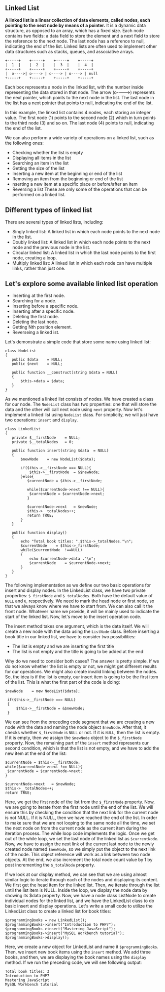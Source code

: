 ## Linked List
**A linked list is a linear collection of data elements, called nodes, each pointing to the next node by means of a pointer.** It is a dynamic data structure, as opposed to an array, which has a fixed size. Each node contains two fields: a data field to store the element and a next field to store the reference to the next node. The last node has a reference to null, indicating the end of the list. Linked lists are often used to implement other data structures such as stacks, queues, and associative arrays.
```
+-----+    +-----+    +-----+    +-----+
|  1  |    |  2  |    |  3  |    |  4  |
+-----+    +-----+    +-----+    +-----+
|  o---->| o----> | o----> | o----> | null
+-----+    +-----+    +-----+    +-----+
```
Each box represents a node in the linked list, with the number inside representing the data stored in that node. The arrow (o---->) represents the next pointer, which points to the next node in the list. The last node in the list has a next pointer that points to null, indicating the end of the list.

In this example, the linked list contains 4 nodes, each storing an integer value. The first node (1) points to the second node (2) which in turn points to the third node (3) and so on. The last node (4) points to null, indicating the end of the list.

We can also perform a wide variety of operations on a linked list, such as
the following ones:
  * Checking whether the list is empty
  * Displaying all items in the list
  * Searching an item in the list
  * Getting the size of the list
  * Inserting a new item at the beginning or end of the list
  * Removing an item from the beginning or end of the list
  * nserting a new item at a specific place or before/after an item
  * Reversing a list
  These are only some of the operations that can be performed on a linked list.
  
  ## Different types of linked list
  There are several types of linked lists, including:
  * Singly linked list: A linked list in which each node points to the next node in the list.
  * Doubly linked list: A linked list in which each node points to the next node and the previous node in the list.
  * Circular linked list: A linked list in which the last node points to the first node, creating a loop.
  * Multiply linked list: A linked list in which each node can have multiple links, rather than just one.
## Let's explore some available linked list operation
 * Inserting at the first node.
 * Searching for a node.
 * Inserting before a specific node.
 * Inserting after a specific node.
 * Deleting the first node.
 * Deleting the last node.
 * Getting Nth position element.
 * Reverseing a linked ist.
 
 Let's demonstrate a simple code that store some name using linked list:
 ```
 class NodeList 
{
    public $data    = NULL;
    public $next    = NULL;

    public function __construct(string $data = NULL)
    {
        $this->data = $data;
    }
}
 ```
 As we mentioned a linked list consists of nodes. We have created a class for our node. The ```NodeList``` class has two properties: one that will store the data and the other will call next node using ```next``` property. Now let's implement a linked list using ```NodeList``` class. For simplicity, we will just have two operations: ```insert``` and ```display```.
 
 ```
 class LinkedList
{
    private $__firstNode    = NULL;
    private $__totalNodes   = 0;

    public function insert(string $data  = NULL)
    {
        $newNode    = new NodeList($data);

        if($this->__firstNode === NULL){
            $this->__firstNode  = &$newNode;
        }else{
           $currentNode = $this->__firstNode;
           
           while($currentNode->next !== NULL){
            $currentNode = $currentNode->next;
           }
           
           $currentNode->next   = $newNode;
           $this->__totalNodes++;
           return TRUE; 
        }
    }

    public function display()
    {
        echo "Total book titles: ".$this->_totalNodes."\n";
        $currentNode    = $this->_firstNode;
        while($currentNode  !==NULL)
        {
            echo $currentNode->data ."\n";
            $currentNode    = $currentNode->next;
        }
    }
}
 ```
The following implementation as we define our two basic operations for insert and display nodes. In the LinkedList class, we have two private properties: ```$_firstNode``` and ```$_totalNodes```. Both have the default value of ```NULL``` and ```0```, respectively. We need to mark the head node or first node, so that we always know where we have to start from. We can also call it the front node. Whatever name we provide, it will be mainly used to indicate the start of the linked list. Now, let's move to the insert operation code.

The insert method takes one argument, which is the data itself. We will create a new node with the data using the ```ListNode``` class. Before inserting a book title in our linked list, we have to consider two possibilities:
  * The list is empty and we are inserting the first title
  * The list is not empty and the title is going to be added at the end
 
 Why do we need to consider both cases? The answer is pretty simple. If we do not know whether the list is empty or not, we might get different results for our operations. We might also create invalid linking between the nodes. So, the idea is if the list is empty, our insert item is going to be the first item of the list. This is what the first part of the code is doing:
 
 ```
 $newNode    = new NodeList($data);

  if($this->__firstNode === NULL)
  {
      $this->__firstNode = &$newNode;
  }
 ```
We can see from the preceding code segment that we are creating a new node with the data and naming the node object ```$newNode```. After that, it checks whether ```$_firstNode``` is ```NULL``` or not. If it is ```NULL```, then the list is empty. If it is empty, then we assign the ```$newNode``` object to the ```$_firstNode ```property. Now, the remaining part of the ```insert``` method represents our second condition, which is that the list is not empty, and we have to add the new item at the end of the list:

```
$currentNode = $this->__firstNode;     
while($currentNode->next !== NULL){
 $currentNode = $currentNode->next;
}

$currentNode->next   = $newNode;
$this->__totalNodes++;
return TRUE; 
```
Here, we get the first node of the list from the ```$_firstNode``` property. Now, we are going to iterate from the first node until the end of the list. We will ensure this by checking the condition that the next link for the current node is not NULL. If it is NULL, then we have reached the end of the list. In order to make sure that we are not looping to the same node all the time, we set the next node on from the current node as the current item during the iteration process. The while loop code implements the logic. Once we get out of the while loop, we set the last node of the linked list as ```$currentNode```. Now, we have to assign the next link of the current last node to the newly created node named ```$newNode```, so we simply put the object to the next link of the node. This object reference will work as a link between two node objects. At the end, we also increment the total node count value by 1 by post incrementing the ```$_totalNode``` property.

If we look at our display method, we can see that we are using almost similar logic to iterate through each of the nodes and displaying its content. We first get the head item for the linked list. Then, we iterate through the list until the list item is NULL. Inside the loop, we display the node data by showing its $data property. Now, we have a node class ListNode to create individual nodes for the linked list, and we have the LinkedList class to do basic insert and display operations. Let's write a small code to utilize the LinkedList class to create a linked list for book titles:

```
$programmingBooks = new LinkedList();
$programmingBooks->insert("Introduction to PHP7");
$programmingBooks->insert("Mastering JavaScript");
$programmingBooks->insert("MySQL Workbench tutorial");
$programmingBooks->display();
```
Here, we create a new object for LinkedList and name it ```$programmingBooks```. Then, we insert new book items using the ```insert``` method. We add three books, and
then, we are displaying the book names using the ```display``` method. If we run the preceding code, we will see following output:

```
Total book titles: 3
Introduction to PHP7
Mastering JavaScript
MySQL Workbench tutorial
```
